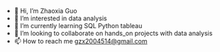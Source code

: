 - 👋 Hi, I’m Zhaoxia Guo
- 👀 I’m interested in data analysis
- 🌱 I’m currently learning SQL Python tableau
- 💞️ I’m looking to collaborate on hands_on projects with data analysis 
- 📫 How to reach me gzx2004514@gmail.com

<!---
zhaoxiagzx/zhaoxiagzx is a ✨ special ✨ repository because its `README.md` (this file) appears on your GitHub profile.
You can click the Preview link to take a look at your changes.
--->
